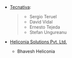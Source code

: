 - [Tecnativa](https://www.tecnativa.com):

  > - Sergio Teruel
  > - David Vidal
  > - Ernesto Tejeda
  > - Stefan Ungureanu
- [Heliconia Solutions Pvt. Ltd.](https://www.heliconia.io)
  - Bhavesh Heliconia
